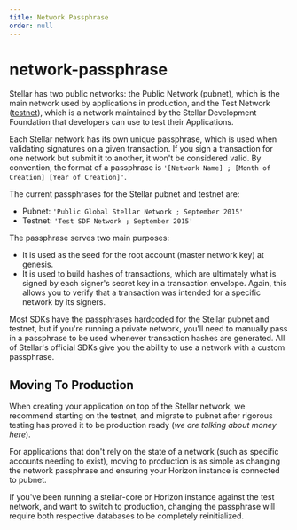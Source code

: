 ```yaml
---
title: Network Passphrase
order: null
---
```


# network-passphrase

Stellar has two public networks: the Public Network \(pubnet\), which is the main network used by applications in production, and the Test Network \([testnet](testnet.md)\), which is a network maintained by the Stellar Development Foundation that developers can use to test their Applications.

Each Stellar network has its own unique passphrase, which is used when validating signatures on a given transaction. If you sign a transaction for one network but submit it to another, it won't be considered valid. By convention, the format of a passphrase is `'[Network Name] ; [Month of Creation] [Year of Creation]'`.

The current passphrases for the Stellar pubnet and testnet are:

* Pubnet: `'Public Global Stellar Network ; September 2015'`
* Testnet: `'Test SDF Network ; September 2015'`

The passphrase serves two main purposes:

* It is used as the seed for the root account \(master network key\) at genesis.
* It is used to build hashes of transactions, which are ultimately what is signed by each signer's secret key in a transaction envelope. Again, this allows you to verify that a transaction was intended for a specific network by its signers.

Most SDKs have the passphrases hardcoded for the Stellar pubnet and testnet, but if you're running a private network, you'll need to manually pass in a passphrase to be used whenever transaction hashes are generated. All of Stellar's official SDKs give you the ability to use a network with a custom passphrase.

## Moving To Production

When creating your application on top of the Stellar network, we recommend starting on the testnet, and migrate to pubnet after rigorous testing has proved it to be production ready \(_we are talking about money here_\).

For applications that don't rely on the state of a network \(such as specific accounts needing to exist\), moving to production is as simple as changing the network passphrase and ensuring your Horizon instance is connected to pubnet.

If you've been running a stellar-core or Horizon instance against the test network, and want to switch to production, changing the passphrase will require both respective databases to be completely reinitialized.

